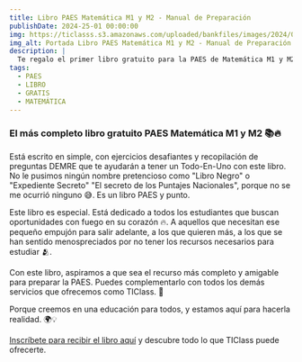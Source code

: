 ```yaml
---
title: Libro PAES Matemática M1 y M2 - Manual de Preparación
publishDate: 2024-25-01 00:00:00
img: https://ticlasss.s3.amazonaws.com/uploaded/bankfiles/images/2024/01/25/portada_li_65b271d6a97d9d53a831ef7c.jpg
img_alt: Portada Libro PAES Matemática M1 y M2 - Manual de Preparación
description: |
  Te regalo el primer libro gratuito para la PAES de Matemática M1 y M2. Incluye la parte teórica con todos los contenidos del Temario DEMRE para este 2024 y también mini ensayos por cada temática.
tags:
  - PAES
  - LIBRO
  - GRATIS
  - MATEMÁTICA
---
```


### El más completo libro gratuito PAES Matemática M1 y M2 📚🔥

Está escrito en simple, con ejercicios desafiantes y recopilación de preguntas DEMRE que te ayudarán a tener un Todo-En-Uno con este libro. No le pusimos ningún nombre pretencioso como "Libro Negro" o "Expediente Secreto" "El secreto de los Puntajes Nacionales", porque no se me ocurrió ninguno 😅. Es un libro PAES y punto.

Este libro es especial. Está dedicado a todos los estudiantes que buscan oportunidades con fuego en su corazón 🔥. A aquellos que necesitan ese pequeño empujón para salir adelante, a los que quieren más, a los que se han sentido menospreciados por no tener los recursos necesarios para estudiar 🫂. 

Con este libro, aspiramos a que sea el recurso más completo y amigable para preparar la PAES. Puedes complementarlo con todos los demás servicios que ofrecemos como TIClass. 🚀

Porque creemos en una educación para todos, y estamos aquí para hacerla realidad. 🌍💡

[Inscríbete para recibir el libro aquí](https://click.ticlass.com/l/ec31d72798414c5c) y descubre todo lo que TIClass puede ofrecerte. 

